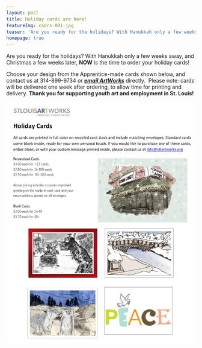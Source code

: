 ```yaml
---
layout: post
title: Holiday cards are here!
featureImg: cadrs-001.jpg
teaser: 'Are you ready for the holidays? With Hanukkah only a few weeks away, and Christmas a few weeks later, **NOW** is the time to order your holiday cards!'
homepage: true
---
```

Are you ready for the holidays? With Hanukkah only a few weeks away, and Christmas a few weeks later, **NOW** is the time to order your holiday cards!

Choose your design from the Apprentice-made cards shown below, and contact us at 314-899-9734 or [***email ArtWorks***](javascript:void(location.href='mailto:'+String.fromCharCode(118,105,99,107,105,64,115,116,108,97,114,116,119,111,114,107,115,46,111,114,103)+'?subject=2015%20Holiday%20Card%20Order!&amp;body=I%20would%20like%20to%20place%20an%20order%20for%20ArtWorks%20Holiday%20Cards!%0A%0APlease%20note%3A%20cards%20must%20be%20paid%20in%20full%20before%20order%20is%20sent%20to%20printer.%20Please%20call%20our%20office%20at%20(314)%20899-9734%20to%20pay%20by%20phone.%20Thank%20you!%0A%0AStyle%2FDesign%3A%20%0A%0APersonalized%20cards%20or%20Blank%20Cards%3F%0A%0AIf%20Personalized%2C%20please%20include%20the%20custom%20message%20you%20would%20like%20printed%20inside%20each%20card%3A%0A%0AQuantity%3A%0A%0AName%3A%20%0A%0APhone%20number%3A%0A%0AAddress%3A')) directly. &nbsp;Please note: cards will be delivered one week after ordering, to allow time for printing and delivery. **Thank you for supporting youth art and employment in St. Louis!**

[![](/uploads/versions/holiday-cards-2015---x----2078-2639x---.jpg)](javascript:void(location.href='mailto:'+String.fromCharCode(118,105,99,107,105,64,115,116,108,97,114,116,119,111,114,107,115,46,111,114,103)+'?subject=2015%20Holiday%20Card%20Order!&amp;body=I%20would%20like%20to%20place%20an%20order%20for%20ArtWorks%20Holiday%20Cards!%0A%0APlease%20note%3A%20cards%20must%20be%20paid%20in%20full%20before%20order%20is%20sent%20to%20printer.%20Please%20call%20our%20office%20at%20(314)%20899-9734%20to%20pay%20by%20phone.%20Thank%20you!%0A%0AStyle%2FDesign%3A%20%0A%0APersonalized%20cards%20or%20Blank%20Cards%3F%0A%0AIf%20Personalized%2C%20please%20include%20the%20custom%20message%20you%20would%20like%20printed%20inside%20each%20card%3A%0A%0AQuantity%3A%0A%0AName%3A%20%0A%0APhone%20number%3A%0A%0AAddress%3A'))
